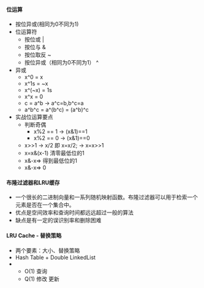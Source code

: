 #### 位运算

- 按位异或(相同为0不同为1)
- 位运算符
    * 按位或 | 
    * 按位与 &
    * 按位取反 ~
    * 按位异或（相同为0不同为1） ^
- 异或
    * x^0 = x
    * x^1s = ~x
    * x^(~x) = 1s
    * x^x = 0
    * c = a^b -> a^c=b,b^c=a
    * a^b^c = a^(b^c) = (a^b)^c
- 实战位运算要点
    * 判断奇偶
        - x%2 == 1 -> (x&1)==1
        - x%2 == 0 -> (x&1)==0
    * x>>1 -> x/2
        即 x=x/2; -> x=x>>1
    * x=x&(x-1) 清零最低位的1
    * x&-x=> 得到最低位的1
    * x&-x=> 0     
    
    
    
#### 布隆过滤器和LRU缓存

- 一个很长的二进制向量和一系列随机映射函数。布隆过滤器可以用于检索一个元素是否在一个集合中。
- 优点是空间效率和查询时间都远远超过一般的算法
- 缺点是有一定的误识别率和删除困难

#### LRU Cache - 替换策略

- 两个要素：大小、替换策略
- Hash Table + Double LinkedList
- 
    * O(1) 查询
    * Q(1) 修改 更新
